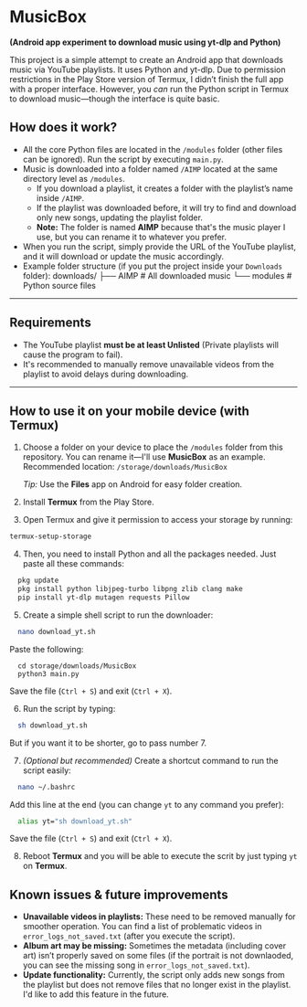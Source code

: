 # MusicBox  
**(Android app experiment to download music using yt-dlp and Python)**

This project is a simple attempt to create an Android app that downloads music via YouTube playlists. It uses Python and yt-dlp. Due to permission restrictions in the Play Store version of Termux, I didn’t finish the full app with a proper interface. However, you *can* run the Python script in Termux to download music—though the interface is quite basic.

## How does it work?  
- All the core Python files are located in the `/modules` folder (other files can be ignored). Run the script by executing `main.py`.
- Music is downloaded into a folder named `/AIMP` located at the same directory level as `/modules`.  
  - If you download a playlist, it creates a folder with the playlist’s name inside `/AIMP`.
  - If the playlist was downloaded before, it will try to find and download only new songs, updating the playlist folder.
  - **Note:** The folder is named **AIMP** because that's the music player I use, but you can rename it to whatever you prefer.
- When you run the script, simply provide the URL of the YouTube playlist, and it will download or update the music accordingly.
- Example folder structure (if you put the project inside your `Downloads` folder):
downloads/
├── AIMP    # All downloaded music
└── modules # Python source files

---

## Requirements  
- The YouTube playlist **must be at least Unlisted** (Private playlists will cause the program to fail).  
- It's recommended to manually remove unavailable videos from the playlist to avoid delays during downloading.

---

## How to use it on your mobile device (with Termux)

1. Choose a folder on your device to place the `/modules` folder from this repository. You can rename it—I'll use **MusicBox** as an example.  
   Recommended location: `/storage/downloads/MusicBox`

   *Tip:* Use the **Files** app on Android for easy folder creation.

2. Install **Termux** from the Play Store.

3. Open Termux and give it permission to access your storage by running:
```bash
termux-setup-storage
```

4. Then, you need to install Python and all the packages needed. Just paste all these commands:
```bash
  pkg update
  pkg install python libjpeg-turbo libpng zlib clang make
  pip install yt-dlp mutagen requests Pillow
```

5. Create a simple shell script to run the downloader:
```bash
  nano download_yt.sh
```
Paste the following:
```
  cd storage/downloads/MusicBox
  python3 main.py
```
Save the file (`Ctrl + S`) and exit (`Ctrl + X`).


6. Run the script by typing:
```bash
  sh download_yt.sh
```
But if you want it to be shorter, go to pass number 7.

7. *(Optional but recommended)* Create a shortcut command to run the script easily:
```bash
  nano ~/.bashrc
```
Add this line at the end (you can change `yt` to any command you prefer):
```bash
  alias yt="sh download_yt.sh"
```
Save the file (`Ctrl + S`) and exit (`Ctrl + X`).

8. Reboot **Termux** and you will be able to execute the scrit by just typing `yt` on **Termux**.


## Known issues & future improvements

- **Unavailable videos in playlists:** These need to be removed manually for smoother operation. You can find a list of problematic videos in `error_logs_not_saved.txt` (after you execute the script).
- **Album art may be missing:** Sometimes the metadata (including cover art) isn’t properly saved on some files (if the portrait is not downlaoded, you can see the missing song in `error_logs_not_saved.txt`).
- **Update functionality:** Currently, the script only adds new songs from the playlist but does not remove files that no longer exist in the playlist. I'd like to add this feature in the future.